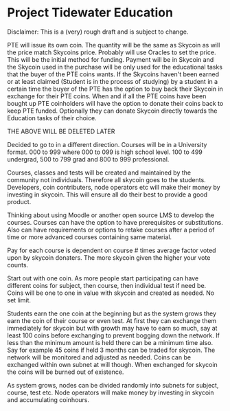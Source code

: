 # Project Tidewater Education

Disclaimer: This is a (very) rough draft and is subject to change.

PTE will issue its own coin. The quantity will be the same as Skycoin as will the price match Skycoins price. Probably will use Oracles to set the price. This will be the initial method for funding. Payment will be in Skycoin and the Skycoin used in the purchase will be only used for the educational tasks that the buyer of the PTE coins wants. If the Skycoins haven't been earned or at least claimed (Student is in the process of studying) by a student in a certain time the buyer of the PTE has the option to buy back their Skycoin in exchange for their PTE coins. When and if all the PTE coins have been bought up PTE coinholders will have the option to donate their coins back to keep PTE funded. Optionally they can donate Skycoin directly towards the Education tasks of their choice.

THE ABOVE WILL BE DELETED LATER

Decided to go to in a different direction. Courses will be in a University format. 000 to 999 where 000 to 099 is high school level. 100 to 499 undergrad, 500 to 799 grad and 800 to 999 professional.

Courses, classes and tests will be created and maintained by the community not individuals. Therefore all skycoin goes to the students. Developers, coin contributers, node operators etc will make their money by investing in skycoin. This will ensure all do their best to provide a good product.

Thinking about using Moodle or another open source LMS to develop the courses. Courses can have the option to have prerequisites or substitutions. Also can have requirements or options to retake courses after a period of time or more advanced courses containing same material.

Pay for each course is dependent on course # times average factor voted upon by skycoin donaters. The more skycoin given the higher your vote counts.

Start out with one coin. As more people start participating can have different coins for subject, then course, then individual test if need be. Coins will be one to one in value with skycoin and created as needed. No set limit.

Students earn the one coin at the beginning but as the system grows they earn the coin of their course or even test. At first they can exchange them immediately for skycoin but with growth may have to earn so much, say at least 100 coins before exchanging to prevent bogging down the network. If less than the minimum amount is held there can be a minimum time also. Say for example 45 coins if held 3 months can be traded for skycoin. The network will be monitored and adjusted as needed. Coins can be exchanged within own subnet at will though. When exchanged for skycoin the coins will be burned out of existence.

As system grows, nodes can be divided randomly into subnets for subject, course, test etc. Node operators will make money by investing in skycoin and accumulating coinhours.

